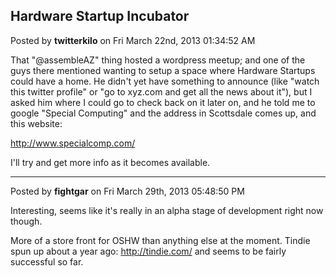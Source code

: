 ## Hardware Startup Incubator
Posted by **twitterkilo** on Fri March 22nd, 2013 01:34:52 AM

That "@assembleAZ" thing hosted a wordpress meetup; and one of the guys there mentioned wanting to setup a space where Hardware Startups could have a home. He didn't yet have something to announce (like "watch this twitter profile" or "go to xyz.com and get all the news about it"), but I asked him where I could go to check back on it later on, and he told me to google "Special Computing" and the address in Scottsdale comes up, and this website:

<!-- m --><a class="postlink" href="http://www.specialcomp.com/">http://www.specialcomp.com/</a><!-- m -->

I'll try and get more info as it becomes available.

--------------------------------------------------------------------------------

Posted by **fightgar** on Fri March 29th, 2013 05:48:50 PM

Interesting, seems like it's really in an alpha stage of development right now though.

More of a store front for OSHW than anything else at the moment.  Tindie spun up about a year ago: <!-- m --><a class="postlink" href="http://tindie.com/">http://tindie.com/</a><!-- m --> and seems to be fairly successful so far.
